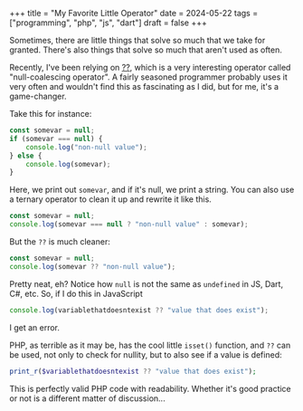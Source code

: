 +++
title = "My Favorite Little Operator"
date = 2024-05-22
tags = ["programming", "php", "js", "dart"]
draft = false
+++

Sometimes, there are little things that solve so much that we take for
granted. There's also things that solve so much that aren't used as
often.

Recently, I've been relying on [??](https://en.wikipedia.org/wiki/Null_coalescing_operator), which is a very
interesting operator called "null-coalescing operator". A fairly
seasoned programmer probably uses it very often and wouldn't find this
as fascinating as I did, but for me, it's a game-changer.

Take this for instance:

```js
const somevar = null;
if (somevar === null) {
    console.log("non-null value");
} else {
    console.log(somevar);
}
```

Here, we print out `somevar`, and if it's null, we print a string. You
can also use a ternary operator to clean it up and rewrite it like
this.

```js
const somevar = null;
console.log(somevar === null ? "non-null value" : somevar);
```

But the `??` is much cleaner:

```js
const somevar = null;
console.log(somevar ?? "non-null value");
```

Pretty neat, eh? Notice how `null` is not the same as `undefined` in JS,
Dart, C#, etc. So, if I do this in JavaScript

```js
console.log(variablethatdoesntexist ?? "value that does exist");
```

I get an error.

PHP, as terrible as it may be, has the cool little `isset()` function, and `??` can be used, not only to check for nullity,
but to also see if a value is defined:

```php
print_r($variablethatdoesntexist ?? "value that does exist");
```

This is perfectly valid PHP code with readability. Whether it's good
practice or not is a different matter of discussion...
